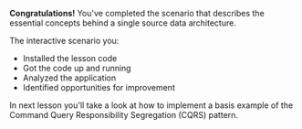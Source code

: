 **Congratulations!** You've completed the scenario that describes the essential concepts behind a single source data architecture.

The interactive scenario you:


* Installed the lesson code
* Got the code up and running
* Analyzed the application
* Identified opportunities for improvement

In next lesson you'll take a look at how to implement a basis example of the Command Query Responsibility Segregation (CQRS) pattern.